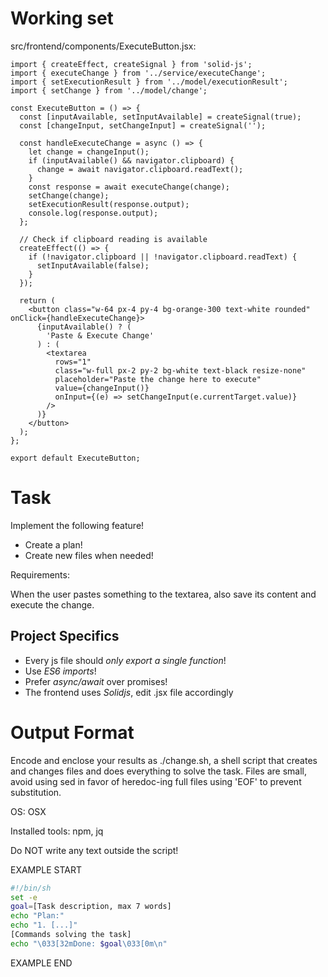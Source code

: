 # Working set

src/frontend/components/ExecuteButton.jsx:
```
import { createEffect, createSignal } from 'solid-js';
import { executeChange } from '../service/executeChange';
import { setExecutionResult } from '../model/executionResult';
import { setChange } from '../model/change';

const ExecuteButton = () => {
  const [inputAvailable, setInputAvailable] = createSignal(true);
  const [changeInput, setChangeInput] = createSignal('');

  const handleExecuteChange = async () => {
    let change = changeInput();
    if (inputAvailable() && navigator.clipboard) {
      change = await navigator.clipboard.readText();
    }
    const response = await executeChange(change);
    setChange(change);
    setExecutionResult(response.output);
    console.log(response.output);
  };

  // Check if clipboard reading is available
  createEffect(() => {
    if (!navigator.clipboard || !navigator.clipboard.readText) {
      setInputAvailable(false);
    }
  });

  return (
    <button class="w-64 px-4 py-4 bg-orange-300 text-white rounded" onClick={handleExecuteChange}>
      {inputAvailable() ? (
        'Paste & Execute Change'
      ) : (
        <textarea
          rows="1"
          class="w-full px-2 py-2 bg-white text-black resize-none"
          placeholder="Paste the change here to execute"
          value={changeInput()}
          onInput={(e) => setChangeInput(e.currentTarget.value)}
        />
      )}
    </button>
  );
};

export default ExecuteButton;

```


# Task

Implement the following feature!

- Create a plan!
- Create new files when needed!

Requirements:

When the user pastes something to the textarea, also save its content and execute the change.



## Project Specifics

- Every js file should *only export a single function*!
- Use *ES6 imports*!
- Prefer *async/await* over promises!
- The frontend uses *Solidjs*, edit .jsx file accordingly


# Output Format

Encode and enclose your results as ./change.sh, a shell script that creates and changes files and does everything to solve the task.
Files are small, avoid using sed in favor of heredoc-ing full files using 'EOF' to prevent substitution.

OS: OSX

Installed tools: npm, jq


Do NOT write any text outside the script!

EXAMPLE START

```sh
#!/bin/sh
set -e
goal=[Task description, max 7 words]
echo "Plan:"
echo "1. [...]"
[Commands solving the task]
echo "\033[32mDone: $goal\033[0m\n"
```

EXAMPLE END

